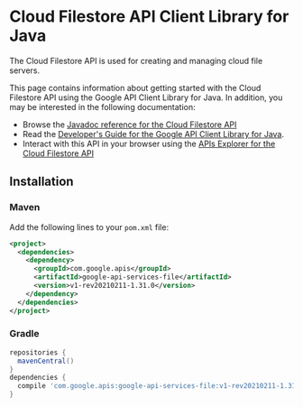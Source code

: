 # Cloud Filestore API Client Library for Java

The Cloud Filestore API is used for creating and managing cloud file servers.

This page contains information about getting started with the Cloud Filestore API
using the Google API Client Library for Java. In addition, you may be interested
in the following documentation:

* Browse the [Javadoc reference for the Cloud Filestore API][javadoc]
* Read the [Developer's Guide for the Google API Client Library for Java][google-api-client].
* Interact with this API in your browser using the [APIs Explorer for the Cloud Filestore API][api-explorer]

## Installation

### Maven

Add the following lines to your `pom.xml` file:

```xml
<project>
  <dependencies>
    <dependency>
      <groupId>com.google.apis</groupId>
      <artifactId>google-api-services-file</artifactId>
      <version>v1-rev20210211-1.31.0</version>
    </dependency>
  </dependencies>
</project>
```

### Gradle

```gradle
repositories {
  mavenCentral()
}
dependencies {
  compile 'com.google.apis:google-api-services-file:v1-rev20210211-1.31.0'
}
```

[javadoc]: https://googleapis.dev/java/google-api-services-file/latest/index.html
[google-api-client]: https://github.com/googleapis/google-api-java-client/
[api-explorer]: https://developers.google.com/apis-explorer/#p/file/v1/

